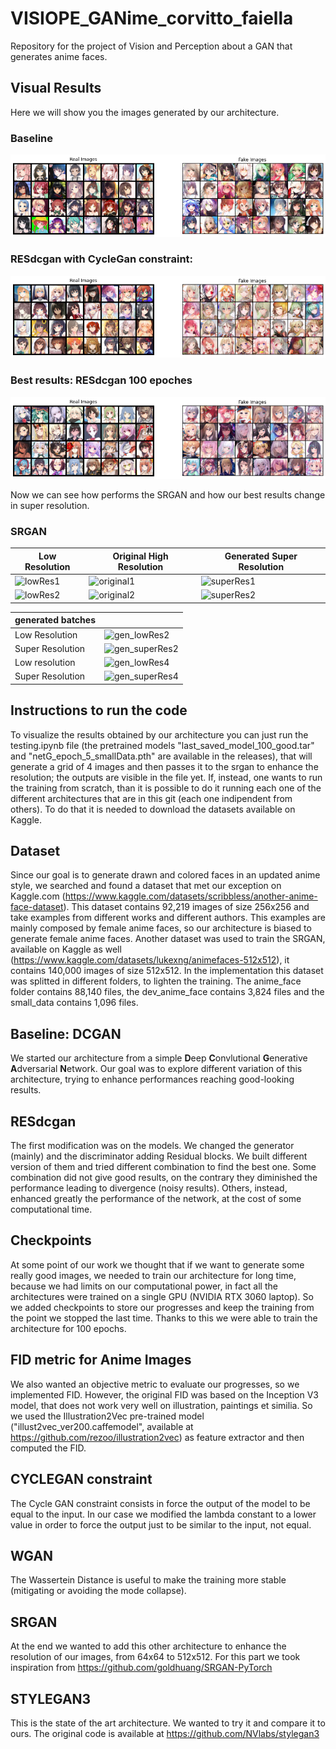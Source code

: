 # VISIOPE_GANime_corvitto_faiella
Repository for the project of Vision and Perception about a GAN that generates anime faces.

## Visual Results
Here we will show you the images generated by our architecture.
### Baseline
![plot](./results/DCGAN/output.png)
### RESdcgan with CycleGan constraint:
![plot](./results/RESdcgan_CGAN/output.png)
### Best results: RESdcgan 100 epoches
![plot](./results/RESdcgan/output100GOOD.png)

Now we can see how performs the SRGAN and how our best results change in super resolution.

### SRGAN

| Low Resolution | Original High Resolution | Generated Super Resolution |
| ------- | ----------------- | ------------------- |
| ![lowRes1](https://github.com/LucaCorvitto/VISIOPE_GANime_corvitto_faiella/assets/87773518/35e3d4e4-6b3e-4693-a319-84215c4c120c) | ![original1](https://github.com/LucaCorvitto/VISIOPE_GANime_corvitto_faiella/assets/87773518/eb3be25d-837c-4b07-b0a1-c3ec28cbbac2) | ![superRes1](https://github.com/LucaCorvitto/VISIOPE_GANime_corvitto_faiella/assets/87773518/fcdb1470-2071-4434-b783-818f3c2d4cf5) |
| ![lowRes2](https://github.com/LucaCorvitto/VISIOPE_GANime_corvitto_faiella/assets/87773518/fdfd073b-8c0c-4045-9076-d15612dd454a) | ![original2](https://github.com/LucaCorvitto/VISIOPE_GANime_corvitto_faiella/assets/87773518/6d762750-c2d7-479f-a1b2-2d987735247d) | ![superRes2](https://github.com/LucaCorvitto/VISIOPE_GANime_corvitto_faiella/assets/87773518/93d29b8a-c883-4822-80a1-e95e652587bb)

| generated batches |     |
| ----------------- | --- |
| Low Resolution | ![gen_lowRes2](https://github.com/LucaCorvitto/VISIOPE_GANime_corvitto_faiella/assets/87773518/c23af9ce-a2a6-4566-8c82-cd9bfe04c723) |
| Super Resolution | ![gen_superRes2](https://github.com/LucaCorvitto/VISIOPE_GANime_corvitto_faiella/assets/87773518/faeb36a4-09fa-4c33-b8fc-625c83f76e2e) |
| Low resolution | ![gen_lowRes4](https://github.com/LucaCorvitto/VISIOPE_GANime_corvitto_faiella/assets/87773518/3c910694-54b9-4ceb-9175-c5c90a327f7e) |
| Super Resolution | ![gen_superRes4](https://github.com/LucaCorvitto/VISIOPE_GANime_corvitto_faiella/assets/87773518/e929bd05-928a-4cc6-9c1c-038a71a5de9c) |

<!-- <td colspan=2>Second example</td>-->


## Instructions to run the code
To visualize the results obtained by our architecture you can just run the testing.ipynb file (the pretrained models "last_saved_model_100_good.tar" and "netG_epoch_5_smallData.pth" are available in the releases), that will generate a grid of 4 images and then passes it to the srgan to enhance the resolution; the outputs are visible in the file yet.
If, instead, one wants to run the training from scratch, than it is possible to do it running each one of the different architectures that are in this git (each one indipendent from others). To do that it is needed to download the datasets available on Kaggle.

## Dataset
Since our goal is to generate drawn and colored faces in an updated anime style, we searched and found a dataset that met our exception on Kaggle.com (https://www.kaggle.com/datasets/scribbless/another-anime-face-dataset). This dataset contains 92,219 images of size 256x256 and take examples from different works and different authors. This examples are mainly composed by female anime faces, so our architecture is biased to generate female anime faces.
Another dataset was used to train the SRGAN, available on Kaggle as well (https://www.kaggle.com/datasets/lukexng/animefaces-512x512), it contains 140,000 images of size 512x512. In the implementation this dataset was splitted in different folders, to lighten the training. The anime_face folder contains 88,140 files, the dev_anime_face contains 3,824 files and the small_data contains 1,096 files.

## Baseline: DCGAN
We started our architecture from a simple **D**eep **C**onvlutional **G**enerative **A**dversarial **N**etwork.
Our goal was to explore different variation of this architecture, trying to enhance performances reaching good-looking results.

## RESdcgan
The first modification was on the models. We changed the generator (mainly) and the discriminator adding Residual blocks.
We built different version of them and tried different combination to find the best one.
Some combination did not give good results, on the contrary they diminished the performance leading to divergence (noisy results).
Others, instead, enhanced greatly the performance of the network, at the cost of some computational time.

## Checkpoints
At some point of our work we thought that if we want to generate some really good images, we needed to train our architecture for long time, because we had limits on our computational power, in fact all the architectures were trained on a single GPU (NVIDIA RTX 3060 laptop).
So we added checkpoints to store our progresses and keep the training from the point we stopped the last time.
Thanks to this we were able to train the architecture for 100 epochs.

## FID metric for Anime Images
We also wanted an objective metric to evaluate our progresses, so we implemented FID.
However, the original FID was based on the Inception V3 model, that does not work very well on illustration, paintings et similia.
So we used the Illustration2Vec pre-trained model ("illust2vec_ver200.caffemodel", available at https://github.com/rezoo/illustration2vec) as feature extractor and then computed the FID.

## CYCLEGAN constraint
The Cycle GAN constraint consists in force the output of the model to be equal to the input.
In our case we modified the lambda constant to a lower value in order to force the output just to be similar to the input, not equal.

## WGAN
The Wassertein Distance is useful to make the training more stable (mitigating or avoiding the mode collapse).

## SRGAN
At the end we wanted to add this other architecture to enhance the resolution of our images, from 64x64 to 512x512. For this part we took inspiration from https://github.com/goldhuang/SRGAN-PyTorch

## STYLEGAN3
This is the state of the art architecture. We wanted to try it and compare it to ours. The original code is available at https://github.com/NVlabs/stylegan3
